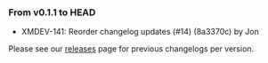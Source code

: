 ### From v0.1.1 to HEAD

- XMDEV-141: Reorder changelog updates (#14) (8a3370c) by Jon

Please see our [releases](https://github.com/devxiongmao/power-flow-analysis/releases) page for previous changelogs per version.

